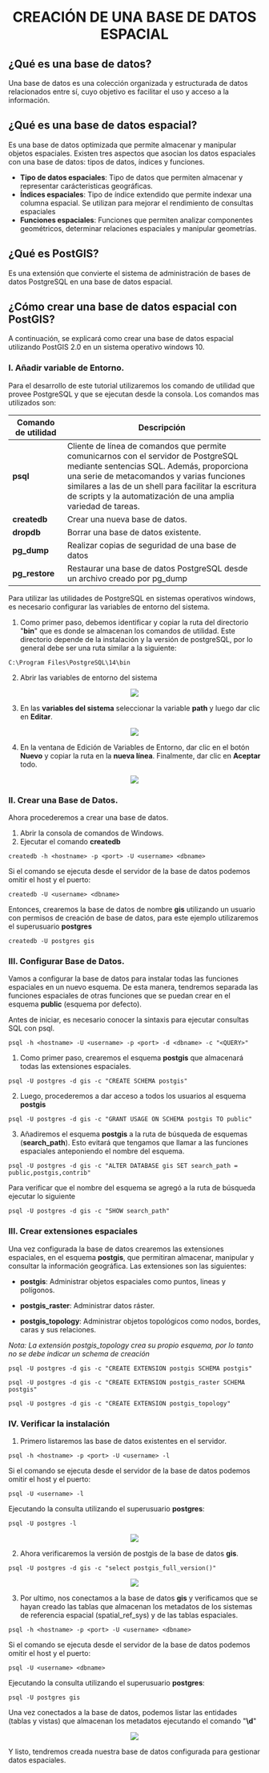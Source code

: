 <center><h1>CREACIÓN DE UNA BASE DE DATOS ESPACIAL</h1></center>

## ¿Qué es una base de datos?
<p> Una base de datos es una colección organizada y estructurada de datos relacionados entre sí, cuyo objetivo es facilitar el uso y acceso a la información.</p>

## ¿Qué es una base de datos espacial?
<p>Es una base de datos optimizada que permite almacenar y manipular objetos espaciales. Existen tres aspectos que asocian los datos espaciales con una base de datos: tipos de datos, índices y funciones.</p>

* **Tipo de datos espaciales**: Tipo de datos que permiten almacenar y representar carácteristicas geográficas.
* **Índices espaciales**: Tipo de índice extendido que permite indexar una columna espacial. Se utilizan para mejorar el rendimiento de consultas espaciales
* **Funciones espaciales**: Funciones que permiten analizar componentes geométricos, determinar relaciones espaciales y manipular geometrías.

## ¿Qué es PostGIS?
<p>Es una extensión que convierte el sistema de administración de bases de datos PostgreSQL en una base de datos espacial.</p>

## ¿Cómo crear una base de datos espacial con PostGIS?
<p>A continuación, se explicará como crear una base de datos espacial utilizando PostGIS 2.0 en un sistema operativo windows 10.</p>

### I. Añadir variable de Entorno.
<p>Para el desarrollo de este tutorial utilizaremos los comando de utilidad que provee PostgreSQL y que se ejecutan desde la consola. Los comandos mas utilizados son:</p>

| Comando de utilidad | Descripción |
|-------------------|-------------|
| **psql**   | Cliente de línea de comandos que permite comunicarnos con el servidor de PostgreSQL mediante sentencias SQL. Además, proporciona una serie de metacomandos y varias funciones similares a las de un shell para facilitar la escritura de scripts y la automatización de una amplia variedad de tareas.    |
| **createdb** | Crear una nueva base de datos.       |
| **dropdb** | Borrar una base de datos existente. |
| **pg_dump** | Realizar copias de seguridad de una base de datos |
| **pg_restore** | Restaurar una base de datos PostgreSQL desde un archivo creado por pg_dump |

<p>Para utilizar las utilidades de PostgreSQL en sistemas operativos windows, es necesario configurar las variables de entorno del sistema.</p>

1. Como primer paso, debemos identificar y copiar la ruta del directorio "**bin**" que es donde se almacenan los comandos de utilidad. Este directorio depende de la instalación y la versión de postgreSQL, por lo general debe ser una ruta similar a la siguiente:

```
C:\Program Files\PostgreSQL\14\bin
```

2. Abrir las variables de entorno del sistema 

<p align="center"><img src = "https://user-images.githubusercontent.com/88239150/174875175-37d190d2-83f8-44c8-9a62-9c085a0964a9.png"/></p>

3. En las **variables del sistema** seleccionar la variable **path** y luego dar clic en **Editar**.

<p align="center"><img src = "https://user-images.githubusercontent.com/88239150/174875654-4564bbb0-d290-4530-b057-2405a7f985ba.png"/></p>

4. En la ventana de Edición de Variables de Entorno, dar clic en el botón **Nuevo** y copiar la ruta en la **nueva línea**. Finalmente, dar clic en **Aceptar** todo.

<p align="center"><img src = "https://user-images.githubusercontent.com/88239150/174876489-572e65db-63eb-466a-b216-e7e5693340db.png"/></p>

### II. Crear una Base de Datos.

<p>Ahora procederemos a crear una base de datos.</p>

1. Abrir la consola de comandos de Windows.
2. Ejecutar el comando **createdb**

```
createdb -h <hostname> -p <port> -U <username> <dbname>
```

Si el comando se ejecuta desde el servidor de la base de datos podemos omitir el host y el puerto:

```
createdb -U <username> <dbname>
```

Entonces, crearemos la base de datos de nombre **gis** utilizando un usuario con permisos de creación de base de datos, para este ejemplo utilizaremos el superusuario **postgres**

```
createdb -U postgres gis
```

### III. Configurar Base de Datos.

Vamos a configurar la base de datos para instalar todas las funciones espaciales en un nuevo esquema. De esta manera, tendremos separada las funciones espaciales de otras funciones que se puedan crear en el esquema **public** (esquema por defecto). 

Antes de iniciar, es necesario conocer la sintaxis para ejecutar consultas SQL con psql.

```
psql -h <hostname> -U <username> -p <port> -d <dbname> -c "<QUERY>"
```

1. Como primer paso, crearemos el esquema **postgis** que almacenará todas las extensiones espaciales.

```
psql -U postgres -d gis -c "CREATE SCHEMA postgis"
```

2. Luego, procederemos a dar acceso a todos los usuarios al esquema **postgis**

```
psql -U postgres -d gis -c "GRANT USAGE ON SCHEMA postgis TO public"
```

3. Añadiremos el esquema **postgis** a la ruta de búsqueda de esquemas (**search_path**). Esto evitará que tengamos que llamar a las funciones espaciales anteponiendo el nombre del esquema.

```
psql -U postgres -d gis -c "ALTER DATABASE gis SET search_path = public,postgis,contrib"
```

<p>Para verificar que el nombre del esquema se agregó a la ruta de búsqueda ejecutar lo siguiente</p>

```
psql -U postgres -d gis -c "SHOW search_path"
```

### III. Crear extensiones espaciales

Una vez configurada la base de datos crearemos las extensiones espaciales, en el esquema **postgis**, que permitiran almacenar, manipular y consultar la información geográfica. Las extensiones son las siguientes:

* **postgis**: Administrar objetos espaciales como puntos, lineas y polígonos.

* **postgis_raster**: Administrar datos ráster.

* **postgis_topology**: Administrar objetos topológicos como nodos, bordes, caras y sus relaciones.

*Nota: La extensión postgis_topology crea su propio esquema, por lo tanto no se debe indicar un schema de creación*

```
psql -U postgres -d gis -c "CREATE EXTENSION postgis SCHEMA postgis"

psql -U postgres -d gis -c "CREATE EXTENSION postgis_raster SCHEMA postgis"

psql -U postgres -d gis -c "CREATE EXTENSION postgis_topology"
```

### IV. Verificar la instalación

1. Primero listaremos las base de datos existentes en el servidor.

```
psql -h <hostname> -p <port> -U <username> -l
```

Si el comando se ejecuta desde el servidor de la base de datos podemos omitir el host y el puerto:

```
psql -U <username> -l
```

Ejecutando la consulta utilizando el superusuario **postgres**:

```
psql -U postgres -l
```

<p align="center"><img src = "https://user-images.githubusercontent.com/88239150/175183983-c5eee80c-ba71-4936-b258-7659280a442c.png"/></p>

2. Ahora verificaremos la versión de postgis de la base de datos **gis**.

```
psql -U postgres -d gis -c "select postgis_full_version()"
```

<p align="center"><img src = "https://user-images.githubusercontent.com/88239150/175184279-a5d5b10d-5990-4dea-b1ee-766f68c6ec07.png"/></p>

3. Por ultimo, nos conectamos a la base de datos **gis** y verificamos que se hayan creado las tablas que almacenan los metadatos de los sistemas de referencia espacial (spatial_ref_sys) y de las tablas espaciales.

```
psql -h <hostname> -p <port> -U <username> <dbname>
```

Si el comando se ejecuta desde el servidor de la base de datos podemos omitir el host y el puerto:

```
psql -U <username> <dbname>
```

Ejecutando la consulta utilizando el superusuario **postgres**:

```
psql -U postgres gis
```

Una vez conectados a la base de datos, podemos listar las entidades (tablas y vistas) que almacenan los metadatos ejecutando el comando "**\d**"

<p align="center"><img src = "https://user-images.githubusercontent.com/88239150/175185059-4c869406-d960-4336-8c24-5b9cf6d69e95.png"/></p>

Y listo, tendremos creada nuestra base de datos configurada para gestionar datos espaciales.
